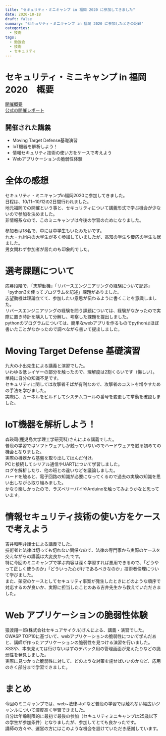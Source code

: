 ```yaml
---
title: "セキュリティ・ミニキャンプ in 福岡 2020 に参加してきました"
date: 2020-10-18
draft: false
summary: "セキュリティ・ミニキャンプ in 福岡 2020 に参加したときの記録"
categories:
  - 技術
tags:
  - 勉強会
  - 技術
  - セキュリティ
---
```


# セキュリティ・ミニキャンプ in 福岡 2020　概要
[開催概要](https://www.security-camp.or.jp/minicamp/fukuoka2020.html)  
[公式の開催レポート](https://blog.security-camp.or.jp/posts/security-minicamp-fukuoka-2020-report/)

## 開催された講義
- Moving Target Defense基礎演習
- IoT機器を解析しよう！
- 情報セキュリティ技術の使い方をケースで考えよう
- Webアプリケーションの脆弱性体験

# 全体の感想
セキュリティ・ミニキャンプin福岡2020に参加してきました。  
日程は、10/11~10/12の2日間行われました。  
地元福岡での開催という事と、セキュリティについて講義形式で学ぶ機会が少ないので参加を決めました。  
非情報系なので、このミニキャンプは今後の学習のためになりました。  

参加者は18名で、中には中学生もいたみたいです。  
九大・九州内の大学生が多く参加していましたが、高知の学生や慶応の学生も居ました。  
男女問わず参加者が居たのも印象的でした。  

# 選考課題について
応募段階で、「志望動機」「リバースエンジニアリングの経験について記述」「python3を使ってプログラムを記述」課題がありました。  
志望動機は理論立てて、参加したい意思が伝わるように書くことを意識しました。  
リバースエンジニアリングの経験を問う課題については、経験がなかったので実際に置き時計を購入して分解し、考察した課題を提出しました。  
pythonのプログラムについては、簡単なwebアプリを作るものでpythonはほぼ書いたことがなかったので調べながら書いて提出しました。  

# Moving Target Defense 基礎演習
九大の小出先生による講義と演習でした。  
いわゆる低レイヤーの部分を触ったので、理解度は2割くらいです（悔しい）。単純に自分の知識不足です。  
セキュリティに関しては攻撃者そばが有利なので、攻撃者のコストを増やすための手法を学びました。  
実際に、カーネルをビルドしてシステムコールの番号を変更して挙動を確認しました。  


# IoT機器を解析しよう！
森瑛司(鹿児島大学理工学研究科)さんによる講義でした。  
普段の学習ではソフトウェアしか触っていないのでハードウェアを触る初めての機会となりました。  
実際の機器から基盤を取り出してはんだ付け。  
PCと接続してシリアル通信やUARTについて学習しました。  
ログを解析したり、他の班との違いなどを議論しました。  
ハードを触ると、電子回路の知識が必要になってくるので過去の実験の知識を思い出しながら取り組みました。  
かなり楽しかったので、ラズベリーパイやArduinoを触ってみようかなと思っています。  

# 情報セキュリティ技術の使い方をケースで考えよう
吉井和明弁護士による講義でした。  
技術者と法律は切っても切れない関係なので、法律の専門家から実際のケースを交えながらの講義は大変良かったです。  
特に今回のミニキャンプで学ぶ内容は深く学習すれば悪用できるので、「どうやって正しく使うのか」「どういった心がけであるべきなのか」技術者倫理について学びました。  
また、架空のケースとしてセキュリティ事案が発生したときにどのような順序で対応するのが良いか、実際に担当したことのある吉井先生から教えていただきました。  

# Web アプリケーションの脆弱性体験
猿渡翔一郎(株式会社セキュアサイクル)さんによる、講義・演習でした。  
OWASP TOP10に基づいて、webアプリケーションの脆弱性について学んだあと、講師が作ったアプリケーションの脆弱性を見つける演習を行いました。  
XSSや、本来見えては行けないはずのデバック用の管理画面が見えたりなどの脆弱性を発見しました。  
実際に見つかった脆弱性に対して、どのような対策を施せばいいのかなど、応用のきく部分まで学習できました。  

# まとめ
今回のミニキャンプでは、web~法律~IoTなど普段の学習では触れない幅広いジャンルについて濃度高く学習できました。  
自分は年齢制限的に最初で最後の参加（セキュリティミニキャンプは25歳以下の学生が参加条件）となりましたが、参加してとても良かったです。  
講師の方々や、運営の方にはこのような機会を設けていただき感謝しています。  

